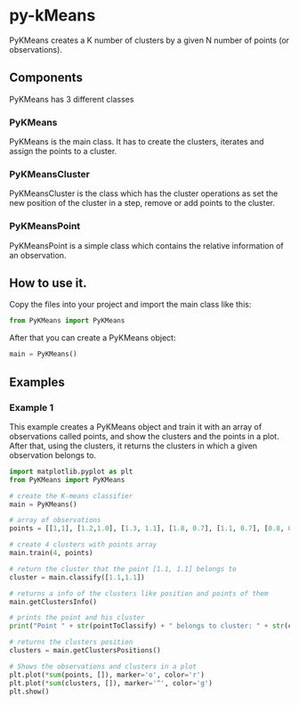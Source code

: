 # py-kMeans
PyKMeans creates a K number of clusters by a given N number of points (or observations).

## Components
PyKMeans has 3 different classes

### PyKMeans
PyKMeans is the main class. It has to create the clusters, iterates and assign the points to a cluster.

### PyKMeansCluster
PyKMeansCluster is the class which has the cluster operations as set the new position of the cluster in a step, remove or add points to the cluster.

### PyKMeansPoint
PyKMeansPoint is a simple class which contains the relative information of an observation.

## How to use it.
Copy the files into your project and import the main class like this:
```python
from PyKMeans import PyKMeans
```

After that you can create a PyKMeans object:
```python
main = PyKMeans()
```


## Examples
### Example 1
This example creates a PyKMeans object and train it with an array of observations called points, and show the clusters and the points in a plot. After that, using the clusters, it returns the clusters in which a given observation belongs to.
```python
import matplotlib.pyplot as plt
from PyKMeans import PyKMeans

# create the K-means classifier
main = PyKMeans()

# array of observations
points = [[1,1], [1.2,1.0], [1.3, 1.1], [1.8, 0.7], [1.1, 0.7], [0.8, 0.7], [3,3], [3.1,3.0], [3.0,3.1], [3.2,3.7], [2.9,3.4], [9.7,11], [10,10], [10.5,10.7], [10.2,10.1], [-4,-3], [-4,-4.5], [-3,-4.5], [-3,-3.7]]

# create 4 clusters with points array
main.train(4, points)

# return the cluster that the point [1.1, 1.1] belongs to
cluster = main.classify([1.1,1.1])

# returns a info of the clusters like position and points of them
main.getClustersInfo()

# prints the point and his cluster
print("Point " + str(pointToClassify) + " belongs to cluster: " + str(cluster.getPosition()))

# returns the clusters position
clusters = main.getClustersPositions()

# Shows the observations and clusters in a plot
plt.plot(*sum(points, []), marker='o', color='r')
plt.plot(*sum(clusters, []), marker='^', color='g')
plt.show()
```
